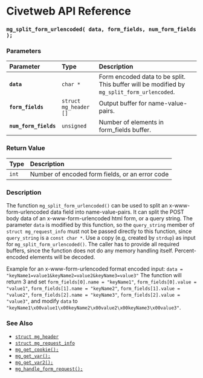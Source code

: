 # Civetweb API Reference

### `mg_split_form_urlencoded( data, form_fields, num_form_fields );`

### Parameters

| Parameter | Type | Description |
| :--- | :--- | :--- |
|**`data`**|`char *`|Form encoded data to be split. This buffer will be modified by `mg_split_form_urlencoded`.|
|**`form_fields`**|`struct mg_header []`|Output buffer for name-value-pairs.|
|**`num_form_fields`**|`unsigned`|Number of elements in form_fields buffer.|

### Return Value

| Type | Description |
| :--- | :--- |
|`int`|Number of encoded form fields, or an error code|

### Description

The function `mg_split_form_urlencoded()` can be used to split an x-www-form-urlencoded data field into name-value-pairs. It can split the POST body data of an x-www-form-urlencoded html form, or a query string. The parameter `data` is modified by this function, so the `query_string` member of `struct mg_request_info` must not be passed directly to this function, since `query_string` is a `const char *`. Use a copy (e.g, created by `strdup`) as input for `mg_split_form_urlencoded()`. 
The caller has to provide all required buffers, since the function does not do any memory handling itself. Percent-encoded elements will be decoded.

Example for an x-www-form-urlencoded format encoded input:
`data = "keyName1=value1&keyName2=value2&keyName3=value3"`
The function will return 3 and set `form_fields[0].name = "keyName1"`, `form_fields[0].value = "value1"`, `form_fields[1].name = "keyName2"`, `form_fields[1].value = "value2"`, `form_fields[2].name = "keyName3"`, `form_fields[2].value = "value3"`, and modify `data` to `"keyName1\x00value1\x00keyName2\x00value2\x00keyName3\x00value3"`.


### See Also

* [`struct mg_header`](mg_header.md)
* [`struct mg_request_info`](mg_request_info.md)
* [`mg_get_cookie();`](mg_get_cookie.md)
* [`mg_get_var();`](mg_get_var.md)
* [`mg_get_var2();`](mg_get_var2.md)
* [`mg_handle_form_request();`](mg_handle_form_request.md)
